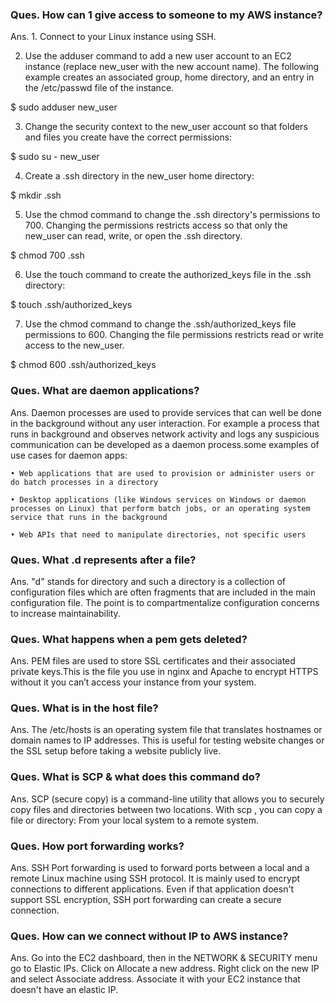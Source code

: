 ### Ques. How can 1 give access to someone to my AWS instance?

Ans. 1.    Connect to your Linux instance using SSH.

2.    Use the adduser command to add a new user account to an EC2 instance (replace new_user with the new account name). The following example creates an associated group, home directory, and an entry in the /etc/passwd file of the instance.

$ sudo adduser new_user

3.    Change the security context to the new_user account so that folders and files you create have the correct permissions:

$ sudo su - new_user

4.    Create a .ssh directory in the new_user home directory:

$ mkdir .ssh

5.    Use the chmod command to change the .ssh directory's permissions to 700. Changing the permissions restricts access so that only the new_user can read, write, or open the .ssh directory.

$ chmod 700 .ssh

6.    Use the touch command to create the authorized_keys file in the .ssh directory:

$ touch .ssh/authorized_keys

7.    Use the chmod command to change the .ssh/authorized_keys file permissions to 600. Changing the file permissions restricts read or write access to the new_user.

$ chmod 600 .ssh/authorized_keys

### Ques. What are daemon applications?

Ans. Daemon processes are used to provide services that can well be done in the background without any user interaction. For example a process that runs in background and observes network activity and logs any suspicious communication can be developed as a daemon process.some examples of use cases for daemon apps:

    • Web applications that are used to provision or administer users or do batch processes in a directory
    
    • Desktop applications (like Windows services on Windows or daemon processes on Linux) that perform batch jobs, or an operating system service that runs in the background
    
    • Web APIs that need to manipulate directories, not specific users



### Ques. What .d represents after a file?

Ans. "d" stands for directory and such a directory is a collection of configuration files which are often fragments that are included in the main configuration file. The point is to compartmentalize configuration concerns to increase maintainability.

### Ques. What happens when a pem gets deleted?

Ans. PEM files are used to store SSL certificates and their associated private keys.This is the file you use in nginx and Apache to encrypt HTTPS without it you can’t access your instance from your system.

### Ques. What is in the host file?

Ans. The /etc/hosts is an operating system file that translates hostnames or domain names to IP addresses. This is useful for testing website changes or the SSL setup before taking a website publicly live.

### Ques. What is SCP & what does this command do?

Ans. SCP (secure copy) is a command-line utility that allows you to securely copy files and directories between two locations. With scp , you can copy a file or directory: From your local system to a remote system.

### Ques. How port forwarding works?

Ans. SSH Port forwarding is used to forward ports between a local and a remote Linux machine using SSH protocol. It is mainly used to encrypt connections to different applications. Even if that application doesn't support SSL encryption, SSH port forwarding can create a secure connection.

### Ques. How can we connect without IP to AWS instance?

Ans. Go into the EC2 dashboard, then in the NETWORK & SECURITY menu go to Elastic IPs. Click on Allocate a new address. Right click on the new IP and select Associate address. Associate it with your EC2 instance that doesn't have an elastic IP.
